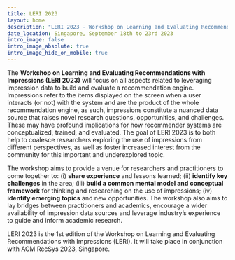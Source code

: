 ```yaml
---
title: LERI 2023
layout: home
description: "LERI 2023 - Workshop on Learning and Evaluating Recommendations with Impressions"
date_location: Singapore, September 18th to 23rd 2023
intro_image: false
intro_image_absolute: true
intro_image_hide_on_mobile: true
---
```


The **Workshop on Learning and Evaluating Recommendations with Impressions (LERI 2023)** will focus on all aspects related to leveraging impression data to build and evaluate a recommendation engine. Impressions refer to the items displayed on the screen when a user interacts (or not) with the system and are the product of the whole recommendation engine, as such, impressions constitute a nuanced data source that raises novel research questions, opportunities, and challenges. These may have profound implications for how recommender systems are conceptualized, trained, and evaluated. The goal of LERI 2023 is to both help to coalesce researchers exploring the use of impressions from different perspectives, as well as foster increased interest from the community for this important and underexplored topic.

The workshop aims to provide a venue for researchers and practitioners to come together to: (i) **share experience** and lessons learned; (ii) **identify key challenges** in the area; (iii) **build a common mental model and conceptual framework** for thinking and researching on the use of impressions; (iv) **identify emerging topics** and new opportunities. The workshop also aims to lay bridges between practitioners and academics, encourage a wider availability of impression data sources and leverage industry’s experience to guide and inform academic research. 

LERI 2023 is the 1st edition of the Workshop on Learning and Evaluating Recommendations with Impressions (LERI). It will take place in conjunction with ACM RecSys 2023, Singapore.
